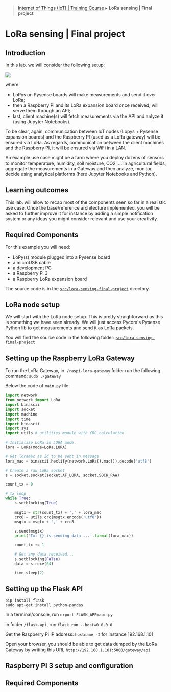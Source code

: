 > [Internet of Things (IoT) | Training Course](lora-sensing-final-project.md) ▸ **LoRa sensing | Final project**

# LoRa sensing | Final project

## Introduction
In this lab. we will consider the following setup:

![](https://i.imgur.com/OIY6tBP.png)

where:
* LoPys on Pysense boards will make measurements and send it over LoRa;
* then a Raspberry Pi and its LoRa expansion board once received, will serve them through an API;
* last, client machine(s) will fetch measurements via the API and anlyze it (using Jupyter Notebooks).

To be clear, again, communication between IoT nodes (Lopys + Pysense expansion boards) and the Raspberry PI (used as a LoRa gateway) will be ensured via LoRa. As regards, communication between the client machines and the Raspberry PI, it will be ensured via WiFi in a LAN. 

An example use case might be a farm where you deploy dozens of sensors to monitor temperature, humidity, soil moisture, CO2, ... in agricultural fields, aggregate the measurements in a Gateway and then analyze, monitor, decide using analytical platforms (here Jupyter Notebooks and Python).

## Learning outcomes
This lab. will allow to recap most of the components seen so far in a realistic use case. Once the base/reference architecture implemented, you will be asked to further improve it for instance by adding a simple notification system or any ideas you might consider relevant and use your creativity.

## Required Components

For this example you will need:

- LoPy(s) module plugged into a Pysense board
- a microUSB cable
- a development PC
- a Raspberry Pi 3
- a Raspberry LoRa expansion board

The source code is in the [`src/lora-sensing-final-project`](https://github.com/franckalbinet/iot-uaa-isoc/tree/master/labs/src/lora-sensing-final-project) directory.

## LoRa node setup
We will start with the LoRa node setup. This is pretty straighforward as this is something we have seen already. We will just access Pycom's Pysense Python lib to get measurements and send it as LoRa packets.

You will find the source code in the following folder: [`src/lora-sensing-final-project`](https://github.com/franckalbinet/iot-uaa-isoc/tree/master/labs/src/lora-sensing-final-project)

## Setting up the Raspberry LoRa Gateway

To run the LoRa Gateway, in  `/raspi-lora-gateway` folder run the following command: `sudo ./gateway`

Below the code of `main.py` file:

```python
import network
from network import LoRa
import binascii
import socket
import machine
import time
import binascii
import sys
import utils # utilities module with CRC calculation

# Initialize LoRa in LORA mode.
lora = LoRa(mode=LoRa.LORA)

# Get loramac as id to be sent in message
lora_mac = binascii.hexlify(network.LoRa().mac()).decode('utf8')

# Create a raw LoRa socket
s = socket.socket(socket.AF_LORA, socket.SOCK_RAW)

count_tx = 0

# tx loop
while True:
    s.setblocking(True)

    msgtx = str(count_tx) + ',' + lora_mac
    crc8 = utils.crc(msgtx.encode('utf8'))
    msgtx = msgtx + ',' + crc8

    s.send(msgtx)
    print('Tx: {} is sending data ...'.format(lora_mac))

    count_tx += 1

    # Get any data received...
    s.setblocking(False)
    data = s.recv(64)

    time.sleep(2)
```



## Setting up the Flask API
```
pip install flask
sudo apt-get install python-pandas
```
In a terminal/console, run `export FLASK_APP=api.py`

in folder `/flask-api`, run `flask run --host=0.0.0.0`

Get the Raspberry Pi IP address: `hostname -I` for instance 192.168.1.101

Open your browser, you should be able to get data dumped by the LoRa Gateway by writing this URL `http://192.168.1.101:5000/gateway/api`

## Raspberry PI 3 setup and configuration

## Required Components



